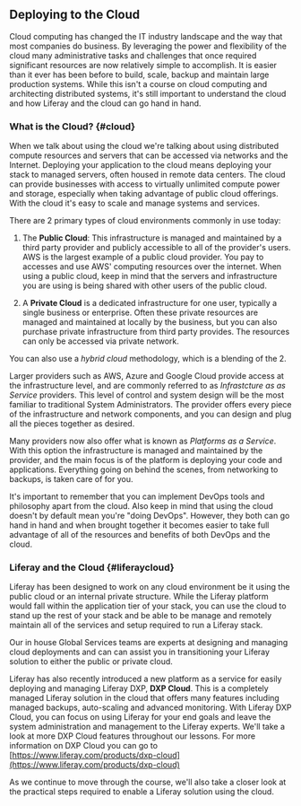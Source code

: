 ## Deploying to the Cloud

Cloud computing has changed the IT industry landscape and the way that most companies do business. By leveraging the power and flexibility of the cloud many administrative tasks and challenges that once required significant resources are now relatively simple to accomplish. It is easier than it ever has been before to build, scale, backup and maintain large production systems. While this isn't a course on cloud computing and architecting distributed systems, it's still important to understand the cloud and how Liferay and the cloud can go hand in hand.

### What is the Cloud? {#cloud}

When we talk about using the cloud we're talking about using distributed compute resources and servers that can be accessed via networks and the Internet. Deploying your application to the cloud means deploying your stack to managed servers, often housed in remote data centers. The cloud can provide businesses with access to virtually unlimited compute power and storage, especially when taking advantage of public cloud offerings. With the cloud it's easy to scale and manage systems and services.

There are 2 primary types of cloud environments commonly in use today:

1. The **Public Cloud**: This infrastructure is managed and maintained by a third party provider and publicly accessible to all of the provider's users. AWS is the largest example of a public cloud provider. You pay to accesses and use AWS' computing resources over the internet. When using a public cloud, keep in mind that the servers and infrastructure you are using is being shared with other users of the public cloud.

2. A **Private Cloud** is a dedicated infrastructure for one user, typically a single business or enterprise. Often these private resources are managed and maintained at locally by the business, but you can also purchase private infrastructure from third party provides. The resources can only be accessed via private network.  

You can also use a _hybrid cloud_ methodology, which is a blending of the 2.

Larger providers such as AWS, Azure and Google Cloud provide access at the infrastructure  level, and are commonly referred to as  _Infrastcture as as Service_ providers. This level of control and system design will be the most familiar to traditional System Administrators. The provider offers every piece of the infrastructure and network components, and you can design and plug all the pieces together as desired.

Many providers now also offer what is known as _Platforms as a Service_. With this option the infrastructure is managed and maintained by the provider, and the main focus is of the platform is deploying your code and applications. Everything going on behind the scenes, from networking to backups, is taken care of for you.

It's important to remember that you can implement DevOps tools and philosophy apart from the cloud. Also keep in mind that  using the cloud doesn't by default mean you're "doing DevOps". However, they both can go hand in hand and when brought together it becomes easier to take full advantage of all of the resources and benefits of both DevOps and the cloud.

### Liferay and the Cloud {#liferaycloud}

Liferay has been designed to work on any cloud environment be it using the public cloud or an internal private structure. While the Liferay platform would fall within the application tier of your stack, you can use the cloud to stand up the rest of your stack and be able to be manage and remotely maintain all of the services and setup required to run a Liferay stack.

Our in house Global Services teams are experts at designing and managing cloud deployments and can can assist you in transitioning your Liferay solution to either the public or private cloud. 

Liferay has also recently introduced a new platform as a service for easily deploying and managing Liferay DXP, **DXP Cloud**. This is a completely managed Liferay solution in the cloud that offers many features including managed backups, auto-scaling and advanced monitoring. With Liferay DXP Cloud, you can focus on using Liferay for your end goals and leave the system administration and management to the Liferay experts. We'll take a look at more DXP Cloud features throughout our lessons. For more information on DXP Cloud you can go to [https://www.liferay.com/products/dxp-cloud](https://www.liferay.com/products/dxp-cloud)

As we continue to move through the course, we'll also take a closer look at the practical steps required to enable a Liferay solution using the cloud.
